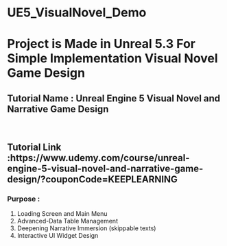 # UE5_VisualNovel_Demo

<h1>Project is Made in Unreal 5.3 For Simple Implementation Visual Novel Game Design</h1>

<h2>Tutorial Name : Unreal Engine 5 Visual Novel and Narrative Game Design </h2><br/>

<h2>Tutorial Link :https://www.udemy.com/course/unreal-engine-5-visual-novel-and-narrative-game-design/?couponCode=KEEPLEARNING </h2>

<h3>Purpose : </h3>

1. Loading Screen and Main Menu
2. Advanced-Data Table Management
3. Deepening Narrative Immersion (skippable texts)
4. Interactive UI Widget Design
